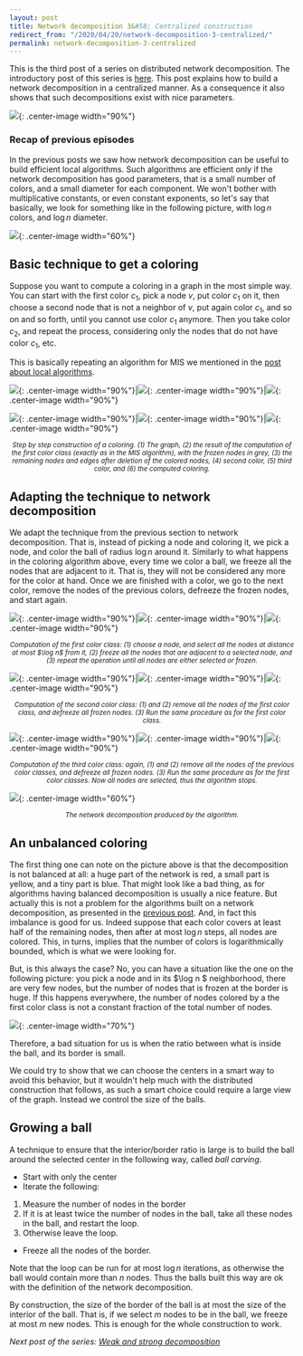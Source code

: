 ```yaml
---
layout: post
title: Network decomposition 3&#58; Centralized construction
redirect_from: "/2020/04/20/network-decomposition-3-centralized/"
permalink: network-decomposition-3-centralized
---
```


This is the third post of a series on distributed network decomposition. 
The introductory post of this series is 
[here](https://discrete-notes.github.io/network-decomposition-0). 
This post explains how to build a network decomposition in a centralized manner.
As a consequence it also shows that such decompositions exist with nice 
parameters. 

![](../assets/caravane-4.jpg){: .center-image width="90%"}

### Recap of previous episodes

In the previous posts we saw how network decomposition can be useful to build 
efficient local algorithms. Such algorithms are efficient only if the network 
decomposition has good parameters, that is a small number of colors, and a small
diameter for each component. 
We won't bother with multiplicative constants, or even constant exponents, 
so let's say that basically, we look for something like in the following picture, 
with $\log n$ colors, and $\log n$ diameter. 

![](../assets/network-decomposition-log.png){: .center-image width="60%"}


## Basic technique to get a coloring

Suppose you want to compute a coloring in a graph in the most simple way. 
You can start with the first color $c_1$, pick a node $v$, put color $c_1$ on it, 
then choose a second node that is not a neighbor of $v$, put again color $c_1$, 
and so on and so forth,
until you cannot use color $c_1$ anymore. Then you take color $c_2$, and repeat 
the process, considering only the nodes that do not have color $c_1$, etc. 

This is basically repeating an algorithm for MIS we mentioned in the 
[post about local algorithms](https://discrete-notes.github.io/network-decomposition-1-local-algorithms).  

![](../assets/coloring-0.png){: .center-image width="90%"}|![](../assets/coloring-1.png){: .center-image width="90%"}|![](../assets/coloring-2.png){: .center-image width="90%"}

![](../assets/coloring-3.png){: .center-image width="90%"}|![](../assets/coloring-4.png){: .center-image width="90%"}|![](../assets/coloring-5.png){: .center-image width="90%"}

<p align="center"><small><i>
Step by step construction of a coloring. (1) The graph, (2) the result of the 
computation of the first color class (exactly as in the MIS algorithm), with the 
frozen nodes in grey, (3) the remaining nodes and edges after deletion of the 
colored nodes, (4) second color, (5) third color, and (6) the computed coloring.
</i></small></p>

## Adapting the technique to network decomposition

We adapt the technique from the previous section to network decomposition. 
That is, instead of picking a 
node and coloring it, we pick a node, and color the ball of radius $\log n$ 
around it. Similarly to what happens in the coloring algorithm above, 
every time we color a ball, we freeze all the nodes that are adjacent to it. 
That is, they will not be considered any more for the color at hand. Once we are 
finished with a color, we go to the next color, remove the nodes of the previous 
colors, defreeze the frozen nodes, and start again. 

![](../assets/coloring-log-1.png){: .center-image width="90%"}|![](../assets/coloring-log-2.png){: .center-image width="90%"}|![](../assets/coloring-log-3.png){: .center-image width="90%"}

<p align="center"><small><i>
Computation of the first color class: (1) choose a node, and select all the 
nodes at distance at most $\log n$ from it, (2) freeze all the nodes that are 
adjacent to a selected node, and (3) repeat the operation until all nodes are
either selected or frozen.
</i></small></p>

![](../assets/coloring-log-4.png){: .center-image width="90%"}|![](../assets/coloring-log-5.png){: .center-image width="90%"}|![](../assets/coloring-log-6.png){: .center-image width="90%"}

<p align="center"><small><i>
Computation of the second color class: (1) and (2) remove all the 
nodes of the first color class, and defreeze all frozen nodes. (3) Run the same 
procedure as for the first color class. 
</i></small></p>

![](../assets/coloring-log-7.png){: .center-image width="90%"}|![](../assets/coloring-log-8.png){: .center-image width="90%"}|![](../assets/coloring-log-9.png){: .center-image width="90%"}

<p align="center"><small><i>
Computation of the third color class: again, (1) and (2) remove all the 
nodes of the previous color classes, and defreeze all frozen nodes. (3) Run the 
same procedure as for the first color classes. Now all nodes are selected, thus 
the algorithm stops.
</i></small></p>

![](../assets/coloring-log-10.png){: .center-image width="60%"}
<p align="center"><small><i>
The network decomposition produced by the algorithm.
</i></small></p>

## An unbalanced coloring

The first thing one can note on the picture above is that the decomposition is 
not balanced at all: a huge part of the network is red, a small part is yellow, 
and a tiny part is blue. That might look like a bad thing, as for algorithms 
having balanced decomposition is usually a nice feature. But actually this is not a 
problem for the algorithms built on a network decomposition, as presented in 
the [previous post](https://discrete-notes.github.io/network-decomposition-2-impact). 
And, in fact this imbalance is good for us. Indeed suppose that each color 
covers at least half of the remaining nodes, then after at most $\log n$ steps, 
all nodes are colored. This, in turns, implies that the number of colors is 
logarithmically bounded, which is what we were looking for. 

But, is this always the case? No, you can have a situation like the one on the 
following picture: you pick a node and in its $\log n $ neighborhood, there are 
very few nodes, but the number of nodes that is frozen at the border is huge. 
If this happens everywhere, the number of nodes colored by a the first color 
class is not a constant fraction of the total number of nodes. 

![](../assets/blow-up.png){: .center-image width="70%"}

Therefore, a bad situation for us is when the ratio between what is inside 
the ball, and its border is small.

We could try to show that we can choose the centers in a smart way to avoid this 
behavior, but it wouldn't help much with the distributed construction that 
follows, as such a smart choice could require a large view of the graph.
Instead we control the size of the balls.

## Growing a ball

A technique to ensure that the interior/border ratio is large is to build the 
ball around the selected center in the following way, called *ball carving*.

* Start with only the center
* Iterate the following:

1. Measure the number of nodes in the border
2. If it is at least twice the number of nodes in the ball, take all these nodes 
in the ball, and restart the loop. 
3. Otherwise leave the loop.

* Freeze all the nodes of the border. 

Note that the loop can be run for at most $\log n$ iterations, as otherwise 
the ball would contain more than $n$ nodes. Thus the balls built this way are ok
with the definition of the network decomposition.

By construction, the size of the border of the ball is at most the size of the
interior of the ball. That is, if we select $m$ nodes to be in the ball, we 
freeze at most $m$ new nodes. This is enough for the whole construction to work.

*Next post of the series: [Weak and strong decomposition](https://discrete-notes.github.io/network-decomposition-4-weak-strong)*
